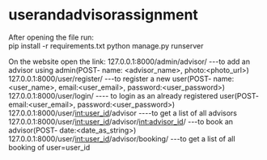# userandadvisorassignment

After opening the file run: 
<br/>pip install -r requirements.txt
python manage.py runserver

On the website open the link:
127.0.0.1:8000/admin/advisor/ ---to add an advisor using admin(POST- name: <advisor_name>, photo:<photo_url>)
127.0.0.1:8000/user/register/ ---to register a new user(POST- name:<user_name>, email:<user_email>, password:<user_password>)
127.0.0.1:8000/user/login/ ---- to login as an already registered user(POST- email:<user_email>, password:<user_password>)
127.0.0.1:8000/user/<int:user_id>/advisor ----to get a list of all advisors
127.0.0.1:8000/user/<int:user_id>/advisor/<int:advisor_id>/ ---to book an advisor(POST- date:<date_as_string>)
127.0.0.1:8000/user/<int:user_id>/advisor/booking/ ---to get a list of all booking of user=user_id
